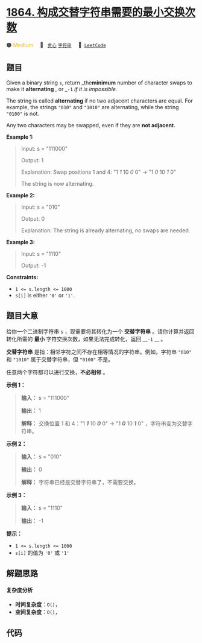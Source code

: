 # [1864. 构成交替字符串需要的最小交换次数](https://leetcode.com/problems/minimum-number-of-swaps-to-make-the-binary-string-alternating)

🟠 <font color=#ffb800>Medium</font>&emsp; 🔖&ensp; [`贪心`](/leetcode/outline/tag/greedy.md) [`字符串`](/leetcode/outline/tag/string.md)&emsp; 🔗&ensp;[`LeetCode`](https://leetcode.com/problems/minimum-number-of-swaps-to-make-the-binary-string-alternating)


## 题目

Given a binary string `s`, return _the**minimum** number of character swaps to
make it **alternating** , or _`-1` _if it is impossible._

The string is called **alternating** if no two adjacent characters are equal.
For example, the strings `"010"` and `"1010"` are alternating, while the
string `"0100"` is not.

Any two characters may be swapped, even if they are **not adjacent**.



**Example 1:**

> Input: s = "111000"
> 
> Output: 1
> 
> Explanation: Swap positions 1 and 4: "1 _1_ 10 _0_ 0" -> "1 _0_ 10 _1_ 0"
> 
> The string is now alternating.

**Example 2:**

> Input: s = "010"
> 
> Output: 0
> 
> Explanation: The string is already alternating, no swaps are needed.

**Example 3:**

> Input: s = "1110"
> 
> Output: -1

**Constraints:**

  * `1 <= s.length <= 1000`
  * `s[i]` is either `'0'` or `'1'`.


## 题目大意

给你一个二进制字符串 `s` ，现需要将其转化为一个 **交替字符串** 。请你计算并返回转化所需的 **最小** 字符交换次数，如果无法完成转化，返回
__`-1` __ 。

**交替字符串** 是指：相邻字符之间不存在相等情况的字符串。例如，字符串 `"010"` 和 `"1010"` 属于交替字符串，但 `"0100"`
不是。

任意两个字符都可以进行交换，**不必相邻** 。

**示例 1：**

> 
> 
> 
> 
> 
> **输入：** s = "111000"
> 
> **输出：** 1
> 
> **解释：** 交换位置 1 和 4："1 _**1**_ 10 _**0**_ 0" -> "1 _**0**_ 10 _**1**_ 0" ，字符串变为交替字符串。
> 
> 

**示例 2：**

> 
> 
> 
> 
> 
> **输入：** s = "010"
> 
> **输出：** 0
> 
> **解释：** 字符串已经是交替字符串了，不需要交换。
> 
> 

**示例 3：**

> 
> 
> 
> 
> 
> **输入：** s = "1110"
> 
> **输出：** -1
> 
> 

**提示：**

  * `1 <= s.length <= 1000`
  * `s[i]` 的值为 `'0'` 或 `'1'`


## 解题思路

#### 复杂度分析

- **时间复杂度**：`O()`，
- **空间复杂度**：`O()`，

## 代码

```javascript

```